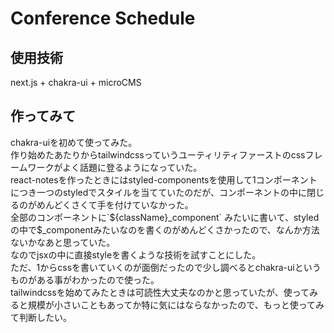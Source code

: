 # Conference Schedule

## 使用技術

next.js + chakra-ui + microCMS

## 作ってみて

chakra-uiを初めて使ってみた。  
作り始めたあたりからtailwindcssっていうユーティリティファーストのcssフレームワークがよく話題に登るようになっていた。  
react-notesを作ったときにはstyled-componentsを使用して1コンポーネントにつき一つのstyledでスタイルを当てていたのだが、コンポーネントの中に閉じるのがめんどくさくて手を付けていなかった。  
全部のコンポーネントに\`${className}_component\`  みたいに書いて、styledの中で\$_componentみたいなのを書くのがめんどくさかったので、なんか方法ないかなあと思っていた。  
なのでjsxの中に直接styleを書くような技術を試すことにした。  
ただ、1からcssを書いていくのが面倒だったので少し調べるとchakra-uiというものがある事がわかったので使った。  
tailwindcssを始めてみたときは可読性大丈夫なのかと思っていたが、使ってみると規模が小さいこともあってか特に気にはならなかったので、もっと使ってみて判断したい。  
